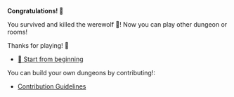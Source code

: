 **Congratulations! 🥳**

You survived and killed the werewolf 🐺! Now you can play other dungeon or rooms! 

Thanks for playing! 🥳

- [🔄 Start from beginning](../../begin-journey.md)

 You can build your own dungeons by contributing!:

- [Contribution Guidelines](../../../../README.md#contribution-guidelines)